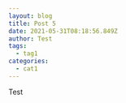 ```yaml
---
layout: blog
title: Post 5
date: 2021-05-31T08:18:56.849Z
author: Test
tags:
  - tag1
categories:
  - cat1
---
```

Test